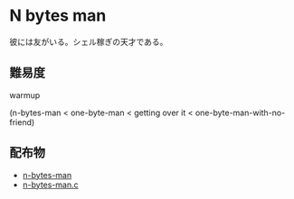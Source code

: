 # N bytes man

彼には友がいる。シェル稼ぎの天才である。

## 難易度

warmup

(n-bytes-man < one-byte-man < getting over it < one-byte-man-with-no-friend)

## 配布物

* [n-bytes-man](dist/n-bytes-man)
* [n-bytes-man.c](dist/n-bytes-man.c)
